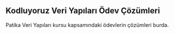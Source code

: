 ## Kodluyoruz Veri Yapıları Ödev Çözümleri
Patika Veri Yapıları kursu kapsamındaki ödevlerin çözümleri burda.
